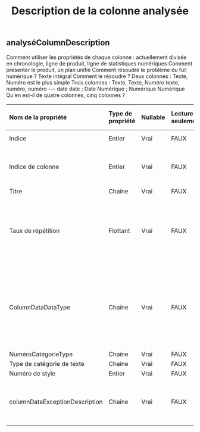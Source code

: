 ﻿---
title: Description de la colonne analysée
second_title: Aspose.Cells Cloud Documen
type: docs
url: /fr/specification/model/analyzedcolumndescription/
description: "Aspose.Cells Spécification du modèle cloud : AnalyzedColumnDescription. Gérez sans effort Excel et d'autres feuilles de calcul avec des fonctionnalités telles que l'ouverture, la génération, l'édition, le fractionnement, la fusion, la comparaison et la conversion."
weight: 50
---
## **analyséColumnDescription**

 Comment utiliser les propriétés de chaque colonne : actuellement divisée en chronologie, ligne de produit, ligne de statistiques numériques Comment présenter le produit, un plan unifié Comment résoudre le problème du full numérique ? Texte intégral Comment le résoudre ? Deux colonnes : Texte, Numéro est le plus simple Trois colonnes : Texte, Texte, Numéro texte, numéro, numéro --- date date ; Date Numérique ; Numérique Numérique Qu'en est-il de quatre colonnes, cinq colonnes ?

| Nom de la propriété| Type de propriété| Nullable| Lecture seulement| Valeur par défaut| Description|
|:- |:- |:- |:- |:- |:- |
| Indice| Entier| Vrai| FAUX|| Index de colonne.|
| Indice de colonne| Entier| Vrai| FAUX|| La véritable valeur de l'index de position de la colonne.|
| Titre| Chaîne| Vrai| FAUX|||
| Taux de répétition| Flottant| Vrai| FAUX||Lorsque le taux de répétition est élevé, peut-il être visualisé comme un affichage groupé ?|
| ColumnDataDataType| Chaîne| Vrai| FAUX|| Le type de colonne est identifié et les attributs de la colonne sont déterminés après analyse des données.|
| NuméroCatégorieType| Chaîne| Vrai| FAUX|||
| Type de catégorie de texte| Chaîne| Vrai| FAUX|||
| Numéro de style| Entier| Vrai| FAUX|||
| columnDataExceptionDescription| Chaîne| Vrai| FAUX|| Description de l'exception des données de colonne.|

